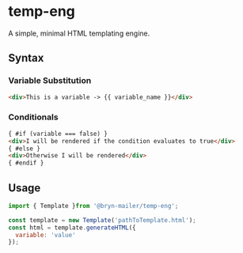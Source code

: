 # temp-eng
A simple, minimal HTML templating engine.

## Syntax
### Variable Substitution
```html
<div>This is a variable -> {{ variable_name }}</div>
```

### Conditionals
```html
{ #if (variable === false) }
<div>I will be rendered if the condition evaluates to true</div>
{ #else }
<div>Otherwise I will be rendered</div>
{ #endif }
```

## Usage
```javascript
import { Template }from '@bryn-mailer/temp-eng';

const template = new Template('pathToTemplate.html');
const html = template.generateHTML({
  variable: 'value'
});
```
